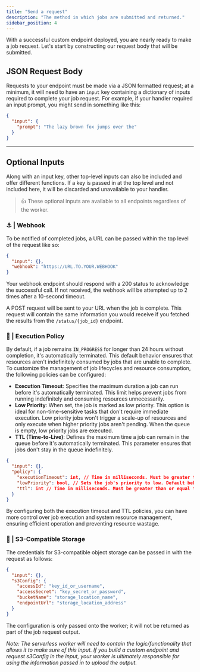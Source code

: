 ```yaml
---
title: "Send a request"
description: "The method in which jobs are submitted and returned."
sidebar_position: 4
---
```


With a successful custom endpoint deployed, you are nearly ready to make a job request.
Let's start by constructing our request body that will be submitted.

## JSON Request Body

Requests to your endpoint must be made via a JSON formatted request; at a minimum, it will need to have an `input` key containing a dictionary of inputs required to complete your job request. For example, if your handler required an input prompt, you might send in something like this:

```json
{
  "input": {
    "prompt": "The lazy brown fox jumps over the"
  }
}
```

---

## Optional Inputs

Along with an input key, other top-level inputs can also be included and offer different functions. If a key is passed in at the top level and not included here, it will be discarded and unavailable to your handler.

> 👍 These optional inputs are available to all endpoints regardless of the worker.

### ⚓ | Webhook

To be notified of completed jobs, a URL can be passed within the top level of the request like so:

```json
{
  "input": {},
  "webhook": "https://URL.TO.YOUR.WEBHOOK"
}
```

Your webhook endpoint should respond with a 200 status to acknowledge the successful call. If not received, the webhook will be attempted up to 2 times after a 10-second timeout.

A POST request will be sent to your URL when the job is complete. This request will contain the same information you would receive if you fetched the results from the `/status/{job_id}` endpoint.

### 📜 | Execution Policy

By default, if a job remains `IN_PROGRESS` for longer than 24 hours without completion, it's automatically terminated.
This default behavior ensures that resources aren't indefinitely consumed by jobs that are unable to complete.
To customize the management of job lifecycles and resource consumption, the following policies can be configured:

- **Execution Timeout**: Specifies the maximum duration a job can run before it's automatically terminated. This limit helps prevent jobs from running indefinitely and consuming resources unnecessarily.
- **Low Priority**: When set, the job is marked as low priority. This option is ideal for non-time-sensitive tasks that don't require immediate execution. Low priority jobs won't trigger a scale-up of resources and only execute when higher priority jobs aren't pending. When the queue is empty, low priority jobs are executed.
- **TTL (Time-to-Live)**: Defines the maximum time a job can remain in the queue before it's automatically terminated. This parameter ensures that jobs don't stay in the queue indefinitely.

```json
{
  "input": {},
  "policy": {
    "executionTimeout": int, // Time in milliseconds. Must be greater than 5 seconds.
    "lowPriority": bool, // Sets the job's priority to low. Default behavior escalates to high under certain conditions.
    "ttl": int // Time in milliseconds. Must be greater than or equal to 10 seconds. Default is 24 hours. Maximum is one week.
  }
}
```

By configuring both the execution timeout and TTL policies, you can have more control over job execution and system resource management, ensuring efficient operation and preventing resource wastage.

### 💾 | S3-Compatible Storage

The credentials for S3-compatible object storage can be passed in with the request as follows:

```json
{
  "input": {},
  "s3Config": {
    "accessId": "key_id_or_username",
    "accessSecret": "key_secret_or_password",
    "bucketName": "storage_location_name",
    "endpointUrl": "storage_location_address"
  }
}
```

The configuration is only passed onto the worker; it will not be returned as part of the job request output.

_Note: The serverless worker will need to contain the logic/functionality that allows it to make sure of this input. If you build a custom endpoint and request s3Config in the input, your worker is ultimately responsible for using the information passed in to upload the output._
